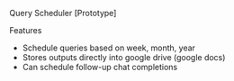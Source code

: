Query Scheduler [Prototype]

Features 
 - Schedule queries based on week, month, year
 - Stores outputs directly into google drive (google docs)
 - Can schedule follow-up chat completions


